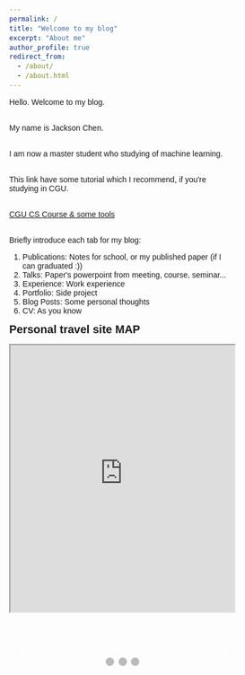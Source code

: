 ```yaml
---
permalink: /
title: "Welcome to my blog"
excerpt: "About me"
author_profile: true
redirect_from: 
  - /about/
  - /about.html
---
```


Hello. Welcome to my blog. <br><br>

My name is Jackson Chen. <br><br>

I am now a master student who studying of machine learning. <br><br>

This link have some tutorial which I recommend, if you're studying in CGU.  <br><br>

<a href="https://hackmd.io/GbY28RBLQQWtuam7axGfGg" title="Optional Title">CGU CS Course & some tools</a> <br><br>

Briefly introduce each tab for my blog:  <br>

<ol>
  <li>Publications: Notes for school, or my published paper (if I can graduated :))</li>
  <li>Talks: Paper's powerpoint from meeting, course, seminar...</li>
  <li>Experience: Work experience</li>
  <li>Portfolio: Side project</li>
  <li>Blog Posts: Some personal thoughts</li>
  <li>CV: As you know</li>
</ol>

<span class="bold">Personal travel site MAP</span>

<iframe src="https://www.google.com/maps/d/u/0/embed?mid=11uEqrUqviLk2cDmxT0INWQeQCyVYESs&ehbc=2E312F" width="100%" height="480"></iframe>


<br><br>
</div>

<style>
* {box-sizing: border-box}
body {font-family: Verdana, sans-serif; margin:0}
.mySlides {display: none}
img {vertical-align: middle;}

/* Slideshow container */
.slideshow-container {
  max-width: 1000px;
  position: relative;
  margin: auto;
}

.bold {
  font-weight: bold;
  font-size: 20px;
}

/* Next & previous buttons */
.prev, .next {
  cursor: pointer;
  position: absolute;
  top: 50%;
  width: auto;
  padding: 16px;
  margin-top: -22px;
  color: white;
  font-weight: bold;
  font-size: 18px;
  transition: 0.6s ease;
  border-radius: 0 3px 3px 0;
  user-select: none;
}

/* Position the "next button" to the right */
.next {
  right: 0;
  border-radius: 3px 0 0 3px;
}

/* On hover, add a black background color with a little bit see-through */
.prev:hover, .next:hover {
  background-color: rgba(0,0,0,0.8);
}

/* Caption text */
.text {
  color: #f2f2f2;
  font-size: 15px;
  padding: 8px 12px;
  position: absolute;
  bottom: 8px;
  width: 100%;
  text-align: center;
}

/* Number text (1/3 etc) */
.numbertext {
  color: #f2f2f2;
  font-size: 12px;
  padding: 8px 12px;
  position: absolute;
  top: 0;
}

/* The dots/bullets/indicators */
.dot {
  cursor: pointer;
  height: 15px;
  width: 15px;
  margin: 0 2px;
  background-color: #bbb;
  border-radius: 50%;
  display: inline-block;
  transition: background-color 0.6s ease;
}

.active, .dot:hover {
  background-color: #717171;
}

/* Fading animation */
.fade {
  animation-name: fade;
  animation-duration: 1.5s;
}

@keyframes fade {
  from {opacity: .4} 
  to {opacity: 1}
}

/* On smaller screens, decrease text size */
@media only screen and (max-width: 300px) {
  .prev, .next,.text {font-size: 11px}
}
</style>

<body>

<div class="slideshow-container">

<div class="mySlides fade">
  <div class="numbertext">1 / 3</div>
  <img src="/images/scence.png" style="width:100%">
  <div class="text">Flying to the unknown</div>
</div>

<div class="mySlides fade">
  <div class="numbertext">2 / 3</div>
  <img src="/images/scence2.png" style="width:100%">
  <div class="text">Australian Beach</div>
</div>

<div class="mySlides fade">
  <div class="numbertext">3 / 3</div>
  <img src="/images/scence3.png" style="width:100%">
  <div class="text">Street View of Central Park, New York</div>
</div>

<a class="prev" onclick="plusSlides(-1)">❮</a>
<a class="next" onclick="plusSlides(1)">❯</a>

</div>
<br>

<div style="text-align:center">
  <span class="dot" onclick="currentSlide(1)"></span> 
  <span class="dot" onclick="currentSlide(2)"></span> 
  <span class="dot" onclick="currentSlide(3)"></span> 
</div>

<script>
let slideIndex = 1;
showSlides(slideIndex);

function plusSlides(n) {
  showSlides(slideIndex += n);
}

function currentSlide(n) {
  showSlides(slideIndex = n);
}

function showSlides(n) {
  let i;
  let slides = document.getElementsByClassName("mySlides");
  let dots = document.getElementsByClassName("dot");
  if (n > slides.length) {slideIndex = 1}    
  if (n < 1) {slideIndex = slides.length}
  for (i = 0; i < slides.length; i++) {
    slides[i].style.display = "none";  
  }
  for (i = 0; i < dots.length; i++) {
    dots[i].className = dots[i].className.replace(" active", "");
  }
  slides[slideIndex-1].style.display = "block";  
  dots[slideIndex-1].className += " active";
}
</script>